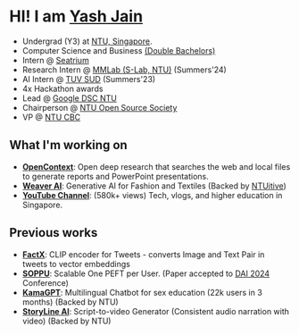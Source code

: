 
# HI! I am **[Yash Jain](https://yashjain14.github.io/)**

- Undergrad (Y3) at [NTU, Singapore](https://www.ntu.edu.sg/).
- Computer Science and Business [(Double Bachelors)](https://www.ntu.edu.sg/education/undergraduate-programme/double-degree-in-computer-science-and-business)
- Intern @ [Seatrium](https://seatrium.com/)
- Research Intern @ [MMLab (S-Lab, NTU)](https://www.mmlab-ntu.com) (Summers'24)
- AI Intern @ [TUV SUD](https://www.tuvsud.com) (Summers'23)
- 4x Hackathon awards
- Lead @ [Google DSC NTU](https://gdsc.community.dev/nanyang-technological-university/)
- Chairperson @ [NTU Open Source Society](https://github.com/ntuoss)
- VP @ [NTU CBC](https://www.linkedin.com/company/ntu-corporatebankingclub/about/)

## What I'm working on
<!--- - **[Life](https://github.com/YashJain14/)**: Storing lifelogs in time base temporal knowledge graphs. (Aka My digital Brain) -->
- **[OpenContext](https://github.com/YashJain14/OpenContext)**: Open deep research that searches the web and local files to generate reports and PowerPoint presentations.
- **[Weaver AI](https://weaverai.in/)**: Generative AI for Fashion and Textiles (Backed by [NTUitive](https://www.ntuitive.sg/))
- **[YouTube Channel](https://www.youtube.com/YashChopra1411)**: (580k+ views) Tech, vlogs, and higher education in Singapore. 

## Previous works
- **[FactX](https://github.com/YashJain14/factx)**: CLIP encoder for Tweets - converts Image and Text Pair in tweets to vector embeddings
- **[SOPPU](https://github.com/YashJain14/SOPPU)**: Scalable One PEFT per User. (Paper accepted to [DAI 2024](http://www.adai.ai/dai/2024/index.html) Conference)
- **[KamaGPT](https://www.kamagpt.in/)**: Multilingual Chatbot for sex education (22k users in 3 months) (Backed by NTU)
- **[StoryLine AI](https://www.storylineai.in/)**: Script-to-video Generator (Consistent audio narration with video) (Backed by NTU)
